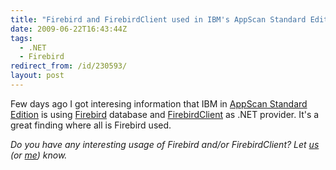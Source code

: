 ```yaml
---
title: "Firebird and FirebirdClient used in IBM's AppScan Standard Edition"
date: 2009-06-22T16:43:44Z
tags:
  - .NET
  - Firebird
redirect_from: /id/230593/
layout: post
---
```

Few days ago I got interesing information that IBM in [AppScan Standard Edition][1] is using [Firebird][2] database and [FirebirdClient][3] as .NET provider. It's a great finding where all is Firebird used.

_Do you have any interesting usage of Firebird and/or FirebirdClient? Let [us][4] (or [me][5]) know._

[1]: http://www.ibm.com/software/awdtools/appscan/standard/
[2]: http://www.firebirdsql.org
[3]: http://www.firebirdsql.org/index.php?op=files&id=netprovider
[4]: http://www.firebirdsql.org/index.php?op=lists#ibdi
[5]: /about/